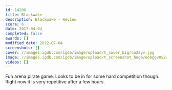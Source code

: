 ```yaml
---
id: 14206
title: Blackwake
description: Blackwake - Review
score: 6
date: 2017-04-04
completed: false
awards: []
modified_date: 2022-07-04
screenshots: []
cover: //images.igdb.com/igdb/image/upload/t_cover_big/co22yv.jpg
image: //images.igdb.com/igdb/image/upload/t_screenshot_huge/eobggv0y2wo9m7ls9ibf.jpg
videos: []
---
```

Fun arena pirate game. Looks to be in for some hard competition though. Right now it is very repetitive after a few hours.
